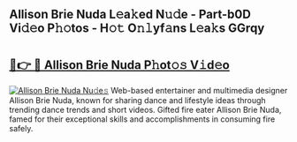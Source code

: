 ## Allison Brie Nuda L𝚎a𝚔ed N𝚞𝚍e - Part-b0D Vi𝚍𝚎o P𝚑𝚘tos - H𝚘𝚝 O𝚗𝚕yf𝚊ns L𝚎a𝚔s GGrqy

# <h2><a href="http://kf8piji.oniu.top/?m=Allison+Brie+Nuda">🔗👉 🔴 Allison Brie Nuda P𝚑ot𝚘𝚜 V𝚒d𝚎o</a></h2>

[![Allison Brie Nuda Nu𝚍e𝚜](https://i.imgur.com/0qMVB7G.gif)](http://kf8piji.oniu.top/?m=Allison+Brie+Nuda)
Web-based entertainer and multimedia designer Allison Brie Nuda, known for sharing dance and lifestyle ideas through trending dance trends and short videos. Gifted fire eater Allison Brie Nuda, famed for their exceptional skills and accomplishments in consuming fire safely.  
